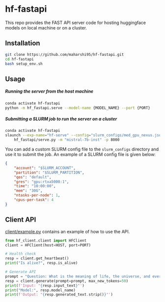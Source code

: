 # hf-fastapi

This repo provides the FAST API server code for hosting huggingface models on local machine or on a cluster.

## Installation

```bash
git clone https://github.com/maharshi95/hf-fastapi.git
cd hf-fastapi
bash setup_env.sh
```

## Usage

##### Running the server from the host machine

```bash
conda activate hf-fastapi
python -m hf_fastapi.serve --model-name {MODEL_NAME} --port {PORT}
```

##### Submitting a SLURM job to run the server on a cluster

```bash
conda activate hf-fastapi
slaunch --exp-name="hf-serve" --config="slurm_configs/med_gpu_nexus.json" \
    hf_fastapi/serve.py -m "mistral-7b-inst" -p 8000
```
You can add a custom SLURM config file to the `slurm_configs` directory and use it to submit the job.
An example of a SLURM config file is given below:

```json
{
    "account": "$SLURM_ACCOUNT",
    "partition": "$SLURM_PARTITION",
    "qos": "default",
    "gres": "gpu:rtxa5000:1",
    "time": "10:00:00",
    "mem": "30G",
    "ntasks-per-node": 1,
    "cpus-per-task": 4
}
```

## Client API
[client/example.py](client/example.py) contains an example of how to use the API.

```python
from hf_client.client import HFClient
client = HFClient(host=HOST, port=PORT)

# Health check
resp = client.get_heartbeat()
print("Is alive?", resp.is_alive)

# Generate API
prompt = "Question: What is the meaning of life, the universe, and everything? Answer:"
resp = client.generate(prompt=prompt, max_new_tokens=50)
print(f'Input: "{resp.input_text}"')
print("Model:", resp.model_name)
print(f'Output: "{resp.generated_text.strip()}"')
```
